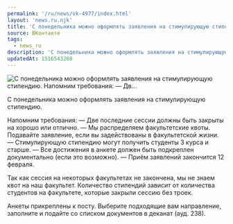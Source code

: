 ```yaml
---
permalink: '/ru/news/vk-4977/index.html'
layout: 'news.ru.njk'
title: 'С понедельника можно оформлять заявления на стимулирующую стипендию.  Напомним требования: — Дв…'
source: ВКонтакте
tags:
  - news_ru
description: 'С понедельника можно оформлять заявления на стимулирующую стипендию.  Напомним требования: — Дв…'
updatedAt: 1516543260
---
```

![С понедельника можно оформлять заявления на стимулирующую стипендию.  Напомним требования: — Дв…](https://sun9-45.userapi.com/impf/c830109/v830109500/4e72c/sa0ymrFPu4c.jpg?size=1280x800&quality=96&proxy=1&sign=f95c9d7c06d5c991075d6e4f57aebcb4&c_uniq_tag=YTHly69T0sIpxQU0PGDdp_Gza0DOmPnTHJPIFQAkE8E&type=album)

С понедельника можно оформлять заявления на стимулирующую стипендию.

Напомним требования:
— Две последние сессии должны быть закрыты на хорошо или отлично.
— Мы распределяем факультетские квоты. Подавайте заявление, если вы задействованы в факультетской жизни.
— Стимулирующую стипендию могут получить студенты 3 курса и старше.
— Все достижения в анкете должен быть подкреплен документально (если это возможно).
— Приём заявлений закончится 12 февраля.

Так как сессия на некоторых факультетах не закончена, мы не знаем квот на наш факультет. Количество стипендий зависит от количества студентов на факультете, которые закрыли сессию без троек.

Анкеты прикреплены к посту. Выберите подходящие вам направление, заполните и подайте со списком документов в деканат (ауд. 238).

